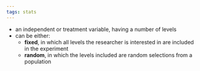 ```yaml
---
tags: stats
---
```


- an independent or treatment variable, having a number of levels
- can be either:
	- **fixed**, in which all levels the researcher is interested in are included in the experiment
	- **random**, in which the levels included are random selections from a population